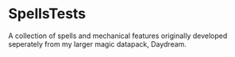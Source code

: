 # SpellsTests
A collection of spells and mechanical features originally developed seperately from my larger magic datapack, Daydream.
